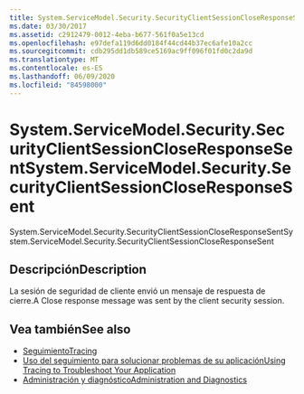 ```yaml
---
title: System.ServiceModel.Security.SecurityClientSessionCloseResponseSent
ms.date: 03/30/2017
ms.assetid: c2912479-0012-4eba-b677-561f0a5e13cd
ms.openlocfilehash: e97defa119d6dd0184f44cd44b37ec6afe10a2cc
ms.sourcegitcommit: cdb295dd1db589ce5169ac9ff096f01fd0c2da9d
ms.translationtype: MT
ms.contentlocale: es-ES
ms.lasthandoff: 06/09/2020
ms.locfileid: "84598000"
---
```

# <a name="systemservicemodelsecuritysecurityclientsessioncloseresponsesent"></a><span data-ttu-id="cc589-102">System.ServiceModel.Security.SecurityClientSessionCloseResponseSent</span><span class="sxs-lookup"><span data-stu-id="cc589-102">System.ServiceModel.Security.SecurityClientSessionCloseResponseSent</span></span>
<span data-ttu-id="cc589-103">System.ServiceModel.Security.SecurityClientSessionCloseResponseSent</span><span class="sxs-lookup"><span data-stu-id="cc589-103">System.ServiceModel.Security.SecurityClientSessionCloseResponseSent</span></span>  
  
## <a name="description"></a><span data-ttu-id="cc589-104">Descripción</span><span class="sxs-lookup"><span data-stu-id="cc589-104">Description</span></span>  
 <span data-ttu-id="cc589-105">La sesión de seguridad de cliente envió un mensaje de respuesta de cierre.</span><span class="sxs-lookup"><span data-stu-id="cc589-105">A Close response message was sent by the client security session.</span></span>  
  
## <a name="see-also"></a><span data-ttu-id="cc589-106">Vea también</span><span class="sxs-lookup"><span data-stu-id="cc589-106">See also</span></span>

- [<span data-ttu-id="cc589-107">Seguimiento</span><span class="sxs-lookup"><span data-stu-id="cc589-107">Tracing</span></span>](index.md)
- [<span data-ttu-id="cc589-108">Uso del seguimiento para solucionar problemas de su aplicación</span><span class="sxs-lookup"><span data-stu-id="cc589-108">Using Tracing to Troubleshoot Your Application</span></span>](using-tracing-to-troubleshoot-your-application.md)
- [<span data-ttu-id="cc589-109">Administración y diagnóstico</span><span class="sxs-lookup"><span data-stu-id="cc589-109">Administration and Diagnostics</span></span>](../index.md)

